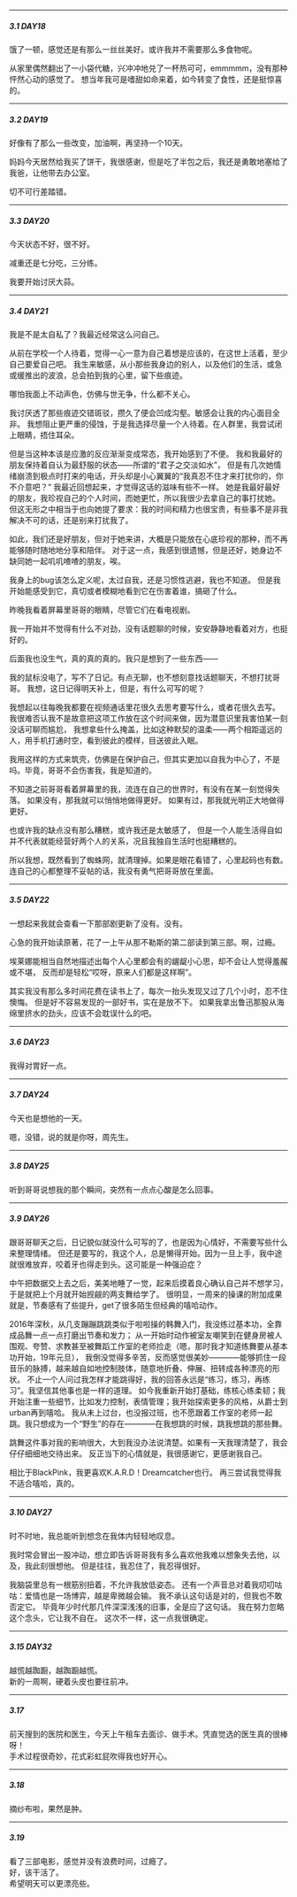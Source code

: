 
   *** 
   ##### *3.1 DAY18*
   
   饿了一顿，感觉还是有那么一丝丝美好。或许我并不需要那么多食物呢。
   
   从家里偶然翻出了一小袋代糖，兴冲冲地兑了一杯热可可，emmmmm，没有那种怦然心动的感觉了。
   想当年我可是嗜甜如命来着，如今转变了食性，还是挺惊喜的。

   
   ***
   ##### *3.2 DAY19*
   
   好像有了那么一些改变，加油啊，再坚持一个10天。
   
   妈妈今天居然给我买了饼干，我很感谢，但是吃了半包之后，我还是勇敢地塞给了我爸，让他带去办公室。
   
   切不可行差踏错。
   
   
   ***
   ##### *3.3 DAY20*
   
   今天状态不好，很不好。
     
   减重还是七分吃，三分练。  
   
   我要开始讨厌大蒜。
   
   
   ***
   ##### *3.4 DAY21*
   
   我是不是太自私了？我最近经常这么问自己。
   
   从前在学校一个人待着，觉得一心一意为自己着想是应该的，在这世上活着，至少自己要爱自己吧。
   我生来敏感，从小那些我身边的别人，以及他们的生活，或急或缓推出的波浪，总会拍到我的心里，留下些痕迹。
   
   哪怕我面上不动声色，仿佛与世无争，什么都不关心。
   
   我讨厌透了那些痕迹交错斑驳，攒久了便会凹成沟壑。敏感会让我的内心面目全非。
   我想阻止更严重的侵蚀，于是我选择尽量一个人待着。在人群里，我尝试闭上眼睛，捂住耳朵。
   
   但是当这种本该是应激的反应渐渐变成常态，我开始感到了不便。
   我和我最好的朋友保持着自认为最舒服的状态——所谓的“君子之交淡如水”，
   但是有几次她情绪崩溃到极点时打来的电话，开头却是小心翼翼的“我真忍不住才来打扰你的，你不介意吧？”
   我最近回想起来，才觉得这话的滋味有些不一样。
   她是我最好最好的朋友，我珍视自己的个人时间，而她更忙，所以我很少去拿自己的事打扰她。
   但这无形之中相当于也向她提了要求：我的时间和精力也很宝贵，有些事不是非我解决不可的话，还是别来打扰我了。
   
   如此，我们还是好朋友，但对于她来讲，大概是只能放在心底珍视的那种，而不再能够随时随地地分享和陪伴。
   对于这一点，我感到很遗憾，但是还好，她身边不缺同她一起叽叽喳喳的朋友，唉。
   
   我身上的bug该怎么定义呢，太过自我，还是习惯性逃避，我也不知道。
   但是我开始能感受到它，真切或者模糊地看到它在伤害着谁，搞砸了什么。
   
   昨晚我看着屏幕里哥哥的眼睛，尽管它们在看电视剧。  
   
   我一开始并不觉得有什么不对劲，没有话题聊的时候，安安静静地看着对方，也挺好的。  
   
   后面我也没生气，真的真的真的。我只是想到了一些东西——  
   
   我的鼠标没电了，写不了日记。有点无聊，也不想刻意找话题聊天，不想打扰哥哥。
   我想，这日记得明天补上，但是，有什么可写的呢？  
   
   我想起以往每晚我都要在视频通话里花很久去思考要写什么，或者花很久去写。
   我很难否认我不是故意把这项工作放在这个时间来做，因为潜意识里我害怕某一刻没话可聊而尴尬，
   我想拿些什么掩盖，比如这种默契的温柔——两个相距遥远的人，用手机打通时空，看到彼此的模样，目送彼此入眠。
   
   我用这样的方式来筑壳，仿佛是在保护自己，但其实更加以自我为中心了，不是吗。毕竟，哥哥不会伤害我，我是知道的。
   
   不知道之前哥哥看着屏幕里的我，流连在自己的世界时，有没有在某一刻觉得失落。
   如果没有，那我就可以悄悄地做得更好。
   如果有过，那我就光明正大地做得更好。
  
   也或许我的缺点没有那么糟糕，或许我还是太敏感了，
   但是一个人能生活得自如并不代表就能经营好两个人的关系，况且我独自生活时也挺糟糕的。  
   
   所以我想，既然看到了蜘蛛网，就清理掉。如果是眼花看错了，心里起码也有数。
   连自己的心都整理不妥帖的话，我没有勇气把哥哥放在里面。
   
   
   ***
   ##### *3.5 DAY22*
  
  一想起来我就会查看一下那部剧更新了没有。没有。
   
  心急的我开始读原著，花了一上午从那不勒斯的第二部读到第三部。啊，过瘾。
  
  埃莱娜能相当自然地描述出每个人心里都会有的龌龊小心思，却不会让人觉得羞赧或不堪，
  反而却是轻松“哎呀，原来人们都是这样啊”。
    
  其实我没有那么多时间花费在读书上了，每次一抬头发现又过了几个小时，忍不住懊悔。
  但是好不容易发现的一部好书，实在是放不下。
  如果我拿出鲁迅那股从海绵里挤水的劲头，应该不会耽误什么的吧。
  
   
  ***
  ##### *3.6 DAY23*
  
  我得对胃好一点。
  
  
   ***
  ##### *3.7 DAY24*
  
  今天也是想他的一天。
  
  嗯，没错，说的就是你呀，周先生。
  
 
  ***
  ##### *3.8 DAY25*
  
  听到哥哥说想我的那个瞬间，突然有一点点心酸是怎么回事。
  
  
  ***
  ##### *3.9 DAY26*
  
  跟哥哥聊天之后，日记貌似就没什么可写的了，也是因为心情好，不需要写些什么来整理情绪。
  但还是要写的，我这个人，总是懒得开始。因为一旦上手，我中途就很难放弃，咬着牙也得走到头。这可能是一种强迫症？
  
  中午把数据交上去之后，美美地睡了一觉，起来后摸着良心确认自己并不想学习，于是就把上个月就开始觊觎的两支舞给学了。
  很明显，一周来的操课的附加成果就是，节奏感有了些提升，get了很多陌生但经典的嘻哈动作。
  
  2016年深秋，从几支蹦蹦跳跳类似于啦啦操的韩舞入门，我没练过基本功，全靠成品舞一点一点打磨出节奏和发力；
  从一开始时动作被室友嘲笑到在健身房被人围观、夸赞、求教甚至被舞蹈工作室的老师捡走（嗯，那时我才知道练舞要从基本功开始，19年元旦），
  我倒没觉得多辛苦，反而感觉很美妙————能够抓住一段音乐的脉搏，越来越自如地控制肢体，随意地折叠、伸展、扭转成各种漂亮的形状。
  不止一个人问过我怎样才能跳得好，我的回答永远是“练习，练习，再练习”。我坚信其他事也是一样的道理。
  如今我重新开始打基础，练核心练柔韧；我开始注重一些细节，比如发力控制，表情管理；我开始探索更多的风格，从爵士到urban再到嘻哈。
  我从未上过台，也没报过班，也不愿跟着工作室的老师一起跳。我只想成为一个“野生”的存在————在我想跳的时候，跳我想跳的那些舞。
  
  跳舞这件事对我的影响很大，大到我没办法说清楚。如果有一天我理清楚了，我会仔仔细细地交待出来。
  反正当下的心情就是，我很感谢它，更感谢我自己。
  
  相比于BlackPink，我更喜欢K.A.R.D！Dreamcatcher也行。
  再三尝试我觉得我不适合嘻哈，真的。
  
  ***
  ##### *3.10 DAY27*
  
  时不时地，我总能听到想念在我体内轻轻地叹息。
  
  我时常会冒出一股冲动，想立即告诉哥哥我有多么喜欢他我难以想象失去他，以及，我此刻很想他。
  但是往往，我忍住了，我忍得很好。
  
  我脑袋里总有一根筋别扭着，不允许我放低姿态。
  还有一个声音总对着我叨叨咕咕：爱情也是一场博弈，越是卑微越会输。
  我不承认这句话是对的，但我也不敢否定它。
  毕竟年少时代那几件深深浅浅的旧事，全是应了这句话。
  我在努力忽略这个念头，它让我不自在。
  这次不一样，这一点我很确定。
  
  
  ***
  ##### *3.15 DAY32*
  
  越慌越踟蹰，越踟蹰越慌。  
  新的一周啊，硬着头皮也要往前冲。
  
  ***
  ##### *3.17*
    
  前天搜到的医院和医生，今天上午租车去面诊、做手术。凭直觉选的医生真的很棒呀！  
  手术过程很奇妙，花式彩虹屁吹得我也好开心。
  
  ***
  ##### *3.18*
  
  摘纱布啦，果然是肿。
  
  ***
  ##### *3.19*  
  
  看了三部电影，感觉并没有浪费时间，过瘾了。  
  好，该干活了。  
  希望明天可以更漂亮些。 
  
  
  
   
  
  
  
  
  
  
  
  
  
  
  
   
    
    
  

